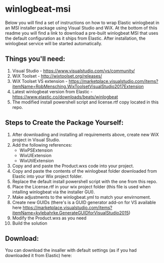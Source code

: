 # winlogbeat-msi
Below you will find a set of instructions on how to wrap Elastic winlogbeat in an MSI installer package using Visual Studio and WiX. At the bottom of thiis readme you will find a link to download a pre-built winlogbeat MSI that uses the default configuration as it ships from Elastic. After installation, the winlogbeat service will be started automatically.

## Things you'll need:
1. Visual Studio - https://www.visualstudio.com/vs/community/
2. WiX Toolset - http://wixtoolset.org/releases/
3. WiX Toolset VS extension - https://marketplace.visualstudio.com/items?itemName=RobMensching.WixToolsetVisualStudio2017Extension
4. Latest winlogbeat version from Elastic - https://www.elastic.co/downloads/beats/winlogbeat
5. The modified install powershell script and license.rtf copy located in this repo.

## Steps to Create the Package Yourself:
1. After downloading and installing all requirements above, create new WiX project in Visual Studio.
2. Add the following references:
   - WixPSExtension
   - WixUIExtension
   - WixUtilExtension
3. Copy and and paste the Product.wxs code into your project.
4. Copy and paste the contents of the winlogbeat folder downloaded from Elastic into your Wix project folder.
5. Replace the default install powershell script with the one from this repo.
6. Place the License.rtf in your wix project folder (this file is used when intalling winlogbeat via the installer GUI).
6. Make adjustments to the winlogbeat.yml to match your envirnoment. 
7. Create new GUIDs (there's is a GUID generator add-on for VS available here https://marketplace.visualstudio.com/items?itemName=kylebahrke.GenerateGUIDforVisualStudio2015)
8. Modify the Product.wxs as you need
9. Build the solution

## Download:
You can download the insaller with default settings (as if you had downloaded it from Elastic) here:

